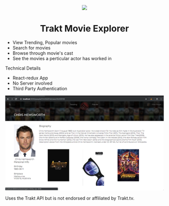 <p align="center"><img src="http://i.imgur.com/kXtNdma.png" /></p>
<h1 align="center">Trakt Movie Explorer</h1>

- View Trending, Popular movies 
- Search for movies
- Browse through movie's cast
- See the movies a perticular actor has worked in

Technical Details

- React-redux App 
- No Server involved
- Third Party Authentication



![Actor](https://github.com/vikasmagar512/Trakt-Movie-Explorer/blob/master/screenshots/actor.png "Actor")

Uses the Trakt API but is not endorsed or affiliated by Trakt.tv.

